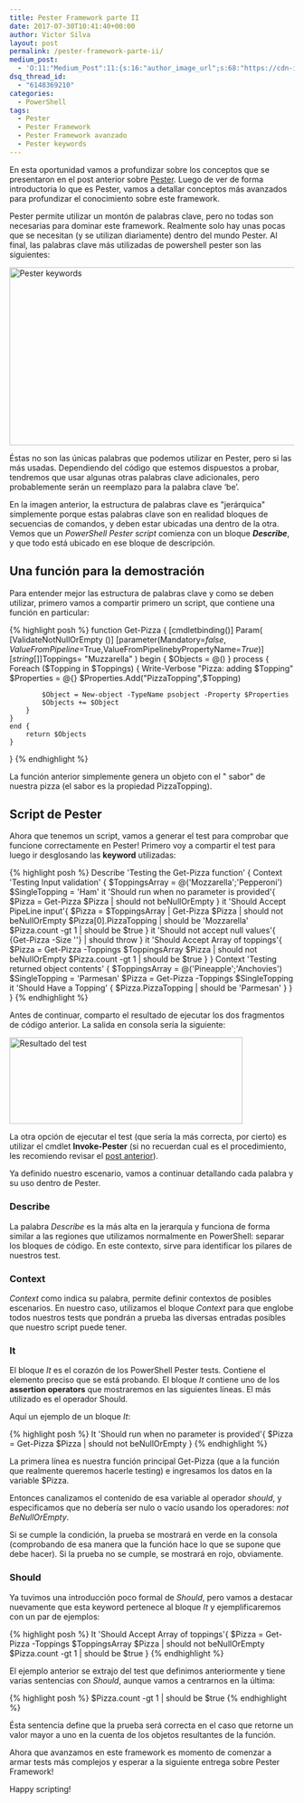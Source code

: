```yaml
---
title: Pester Framework parte II
date: 2017-07-30T10:41:40+00:00
author: Victor Silva
layout: post
permalink: /pester-framework-parte-ii/
medium_post:
  - 'O:11:"Medium_Post":11:{s:16:"author_image_url";s:68:"https://cdn-images-1.medium.com/fit/c/200/200/0*Sz3Js055VwE6KyPu.jpg";s:10:"author_url";s:33:"https://medium.com/@vmsilvamolina";s:11:"byline_name";N;s:12:"byline_email";N;s:10:"cross_link";s:2:"no";s:2:"id";s:11:"8bb98f52800";s:21:"follower_notification";s:3:"yes";s:7:"license";s:19:"all-rights-reserved";s:14:"publication_id";s:2:"-1";s:6:"status";s:6:"public";s:3:"url";s:71:"https://medium.com/@vmsilvamolina/pester-framework-parte-ii-8bb98f52800";}'
dsq_thread_id:
  - "6148369210"
categories:
  - PowerShell
tags:
  - Pester
  - Pester Framework
  - Pester Framework avanzado
  - Pester keywords
---
```


En esta oportunidad vamos a profundizar sobre los conceptos que se presentaron en el post anterior sobre [Pester](http://blog.victorsilva.com.uy/pester-framework/). Luego de ver de forma introductoria lo que es Pester, vamos a detallar conceptos más avanzados para profundizar el conocimiento sobre este framework.

Pester permite utilizar un montón de palabras clave, pero no todas son necesarias para dominar este framework. Realmente solo hay unas pocas que se necesitan (y se utilizan diariamente) dentro del mundo Pester. Al final, las palabras clave más utilizadas de powershell pester son las siguientes:

<img src="https://ce2vww-ch3302.files.1drv.com/y4m1-I89Iz1GCTT8PXWoEZzbwheFsN9xfWwz0cNk-2htFl5bemtpsjSEGVcUfMDOQHBfb5sTX-4AF8fb9YHvtPdOaVqmoImS65V4xVkb4YN9T3-9CegxmNGtO-N55o9mVNdnQxPfia2Y4j4x4Bph6Cm-VF56SPzf-WAUa6xXaSl3PVJyRPPQchyt1U8ACK909b_tJCOeKP5F-883fsWOBCk1w?width=884&#038;height=315&#038;cropmode=none" width="884" height="315" alt="Pester keywords" class="alignnone size-full" />

Éstas no son las únicas palabras que podemos utilizar en Pester, pero si las más usadas. Dependiendo del código que estemos dispuestos a probar, tendremos que usar algunas otras palabras clave adicionales, pero probablemente serán un reemplazo para la palabra clave &#8216;be&#8217;.

En la imagen anterior, la estructura de palabras clave es "jerárquica" simplemente porque estas palabras clave son en realidad bloques de secuencias de comandos, y deben estar ubicadas una dentro de la otra. Vemos que un _PowerShell Pester script_ comienza con un bloque **_Describe_**, y que todo está ubicado en ese bloque de descripción.

## Una función para la demostración

Para entender mejor las estructura de palabras clave y como se deben utilizar, primero vamos a compartir primero un script, que contiene una función en particular:

{% highlight posh %}
function Get-Pizza {
    [cmdletbinding()]
    Param(
        [ValidateNotNullOrEmpty ()]
        [parameter(Mandatory=$false,ValueFromPipeline=$True,ValueFromPipelinebyPropertyName=$True)] 
        [string[]]$Toppings= "Muzzarella"
    )
    begin {
        $Objects = @()
    }
    process {
        Foreach ($Topping in $Toppings) {
            Write-Verbose "Pizza: adding $Topping"
            $Properties = @{}
            $Properties.Add("PizzaTopping",$Topping)

            $Object = New-object -TypeName psobject -Property $Properties
            $Objects += $Object
        }
    }
    end {
        return $Objects
    }
}
{% endhighlight %}
    

La función anterior simplemente genera un objeto con el "
sabor"
 de nuestra pizza (el sabor es la propiedad PizzaTopping).

## Script de Pester

Ahora que tenemos un script, vamos a generar el test para comprobar que funcione correctamente en Pester! Primero voy a compartir el test para luego ir desglosando las **keyword** utilizadas:

{% highlight posh %}
Describe 'Testing the Get-Pizza function' {
    Context 'Testing Input validation' {
        $ToppingsArray = @('Mozzarella';'Pepperoni')
        $SingleTopping = 'Ham'
        it 'Should run when no parameter is provided'{
            $Pizza = Get-Pizza
            $Pizza | should not beNullOrEmpty
        }
        it 'Should Accept PipeLine input'{
            $Pizza = $ToppingsArray | Get-Pizza
            $Pizza | should not beNullOrEmpty
            $Pizza[0].PizzaTopping | should be 'Mozzarella'
            $Pizza.count -gt 1 | should be $true
        }
        it 'Should not accept null values'{
            {Get-Pizza -Size ''} | should throw
        }
        it 'Should Accept Array of toppings'{
            $Pizza = Get-Pizza -Toppings $ToppingsArray
            $Pizza | should not beNullOrEmpty
            $Pizza.count -gt 1 | should be $true
        }
    }
    Context 'Testing returned object contents' {
        $ToppingsArray = @('Pineapple';'Anchovies')
        $SingleTopping = 'Parmesan'
        $Pizza = Get-Pizza -Toppings $SingleTopping
        it 'Should Have a Topping' {
            $Pizza.PizzaTopping | should be 'Parmesan'
        }
    }
}
{% endhighlight %}
    

Antes de continuar, comparto el resultado de ejecutar los dos fragmentos de código anterior. La salida en consola sería la siguiente:

<img src="https://ce2rww-ch3302.files.1drv.com/y4mAGw56hoTt4O_2tF6tfg_ZqUObLerVy7GtLhxXFLTN02FISW1dkzCzVPIbzmX6m2l9mz3mygVpcH-nUmm7kJftg5reIeKrORX4IY2wlg6OjEvYRd0HDl7hFPSON2setIRHo7__yUZBHjBWxTLi4MQeGYzaAKv0N42--UUugqRoTiptvpWy8r-H8g-W2Lg2jkjYV3cKyIGJT62VdscIjUtLg?width=412&#038;height=153&#038;cropmode=none" width="412" height="153" alt="Resultado del test" class="alignnone size-full" />

La otra opción de ejecutar el test (que sería la más correcta, por cierto) es utilizar el cmdlet **Invoke-Pester** (si no recuerdan cual es el procedimiento, les recomiendo revisar el [post anterior](http://blog.victorsilva.com.uy/pester-framework/)).

Ya definido nuestro escenario, vamos a continuar detallando cada palabra y su uso dentro de Pester.

### Describe

La palabra _Describe_ es la más alta en la jerarquía y funciona de forma similar a las regiones que utilizamos normalmente en PowerShell: separar los bloques de código. En este contexto, sirve para identificar los pilares de nuestros test.

### Context

_Context_ como indica su palabra, permite definir contextos de posibles escenarios. En nuestro caso, utilizamos el bloque _Context_ para que englobe todos nuestros tests que pondrán a prueba las diversas entradas posibles que nuestro script puede tener.

### It

El bloque _It_ es el corazón de los PowerShell Pester tests. Contiene el elemento preciso que se está probando. El bloque _It_ contiene uno de los **assertion operators** que mostraremos en las siguientes líneas. El más utilizado es el operador Should.

Aquí un ejemplo de un bloque _It_:

{% highlight posh %}
It 'Should run when no parameter is provided'{
    $Pizza = Get-Pizza
    $Pizza | should not beNullOrEmpty
}
{% endhighlight %}
    

La primera línea es nuestra función principal Get-Pizza (que a la función que realmente queremos hacerle testing) e ingresamos los datos en la variable $Pizza.

Entonces canalizamos el contenido de esa variable al operador _should_, y especificamos que no debería ser nulo o vacío usando los operadores: _not BeNullOrEmpty_.

Si se cumple la condición, la prueba se mostrará en verde en la consola (comprobando de esa manera que la función hace lo que se supone que debe hacer). Si la prueba no se cumple, se mostrará en rojo, obviamente.

### Should

Ya tuvimos una introducción poco formal de _Should_, pero vamos a destacar nuevamente que esta keyword pertenece al bloque _It_ y ejemplificaremos con un par de ejemplos:

{% highlight posh %}
It 'Should Accept Array of toppings'{
    $Pizza = Get-Pizza -Toppings $ToppingsArray
    $Pizza | should not beNullOrEmpty
    $Pizza.count -gt 1 | should be $true
}
{% endhighlight %}
    
El ejemplo anterior se extrajo del test que definimos anteriormente y tiene varias sentencias con *Should*, aunque vamos a centrarnos en la última: 

{% highlight posh %}
$Pizza.count -gt 1 | should be $true
{% endhighlight %}

Ésta sentencia define que la prueba será correcta en el caso que retorne un valor mayor a uno en la cuenta de los objetos resultantes de la función.

Ahora que avanzamos en este framework es momento de comenzar a armar tests más complejos y esperar a la siguiente entrega sobre Pester Framework!

Happy scripting!